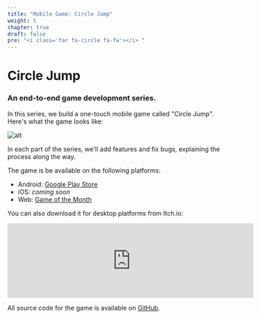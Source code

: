 ```yaml
---
title: "Mobile Game: Circle Jump"
weight: 5
chapter: true
draft: false
pre: "<i class='far fa-circle fa-fw'></i> "
---
```


# <i class="far fa-circle"></i> Circle Jump

### An end-to-end game development series.

In this series, we build a one-touch mobile game called "Circle Jump". Here's what the game looks like:

![alt](/godot_recipes/img/circle_jump.gif)

In each part of the series, we'll add features and fix bugs, explaining the process along the way.

The game is be available on the following platforms:

* Android: [Google Play Store](https://play.google.com/store/apps/details?id=org.kidscancode.circlejump)
* iOS: _coming soon_
* Web: [Game of the Month](https://gotm.io/kidscancode/circlejump/)

You can also download it for desktop platforms from Itch.io:

<iframe frameborder="0" src="https://itch.io/embed/655889" width="552" height="167"><a href="https://kidscancode.itch.io/circle-jump">Circle Jump by kidscancode</a></iframe>

All source code for the game is available on [GitHub](https://github.com/kidscancode/circle_jump).